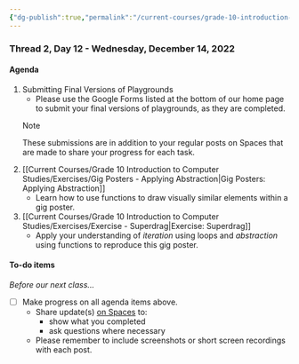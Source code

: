 ```yaml
---
{"dg-publish":true,"permalink":"/current-courses/grade-10-introduction-to-computer-studies/section-2/thread-2/day-12/","dgHomeLink":false}
---
```


### Thread 2, Day 12 - Wednesday, December 14, 2022
#### Agenda

1. Submitting Final Versions of Playgrounds
	- Please use the Google Forms listed at the bottom of our home page to submit your final versions of playgrounds, as they are completed.
	> [!NOTE]
	> These submissions are in addition to your regular posts on Spaces that are made to share your progress for each task.
2. [[Current Courses/Grade 10 Introduction to Computer Studies/Exercises/Gig Posters - Applying Abstraction|Gig Posters: Applying Abstraction]]
	- Learn how to use functions to draw visually similar elements within a gig poster.
3. [[Current Courses/Grade 10 Introduction to Computer Studies/Exercises/Exercise - Superdrag|Exercise: Superdrag]]
	- Apply your understanding of *iteration* using loops and *abstraction* using functions to reproduce this gig poster.

#### To-do items
*Before our next class...*

- [ ] Make progress on all agenda items above.
	- Share update(s) [on Spaces](https://ca.spacesedu.com/) to:
		- show what you completed
		- ask questions where necessary
	- Please remember to include screenshots or short screen recordings with each post.